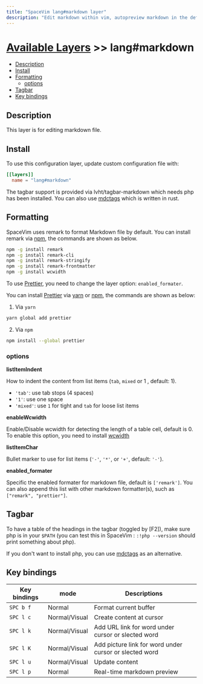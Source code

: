 ```yaml
---
title: "SpaceVim lang#markdown layer"
description: "Edit markdown within vim, autopreview markdown in the default browser, with this layer you can also format markdown file."
---
```


# [Available Layers](../../) >> lang#markdown

<!-- vim-markdown-toc GFM -->

- [Description](#description)
- [Install](#install)
- [Formatting](#formatting)
  - [options](#options)
- [Tagbar](#tagbar)
- [Key bindings](#key-bindings)

<!-- vim-markdown-toc -->

## Description

This layer is for editing markdown file.

## Install

To use this configuration layer, update custom configuration file with:

```toml
[[layers]]
  name = "lang#markdown"
```

The tagbar support is provided via lvht/tagbar-markdown which needs php has been installed. You can also use [mdctags](https://github.com/wsdjeg/mdctags.rs)
which is written in rust.

## Formatting

SpaceVim uses remark to format Markdown file by default.
You can install remark via [npm](https://www.npmjs.com/get-npm), the commands are shown as below.

```sh
npm -g install remark
npm -g install remark-cli
npm -g install remark-stringify
npm -g install remark-frontmatter
npm -g install wcwidth
```

To use [Prettier](https://github.com/prettier/prettier),
you need to change the layer option: `enabled_formater`.

You can install [Prettier](https://github.com/prettier/prettier) via [yarn](https://yarnpkg.com/lang/zh-hans/docs/install/#windows-stable) or [npm](https://www.npmjs.com/get-npm), the commands are shown as below:

1. Via `yarn`

```sh
yarn global add prettier
```

2. Via `npm`

```sh
npm install --global prettier
```

### options

**listItemIndent**

How to indent the content from list items (`tab`, `mixed` or 1 , default: 1).

- `'tab'`: use tab stops (4 spaces)
- `'1'`: use one space
- `'mixed'`: use `1` for tight and `tab` for loose list items

**enableWcwidth**

Enable/Disable wcwidth for detecting the length of a table cell, default is 0. To enable this option, you need to install [wcwidth](https://www.npmjs.com/package/wcwidth)

**listItemChar**

Bullet marker to use for list items (`'-'`, `'*'`, or `'+'`, default: `'-'`).

**enabled_formater**

Specific the enabled formater for markdown file, default is `['remark']`. You can also append this list with other markdown formatter(s), such as `["remark", "prettier"]`.

## Tagbar

To have a table of the headings in the tagbar (toggled by [F2]), make sure php is in your `$PATH` (you can test this in SpaceVim : `:!php --version` should print something about php).

If you don't want to install php, you can use [mdctags](https://github.com/wsdjeg/mdctags.rs) as an alternative.

## Key bindings

| Key bindings | mode          | Descriptions                                           |
| ------------ | ------------- | ------------------------------------------------------ |
| `SPC b f`    | Normal        | Format current buffer                                  |
| `SPC l c`    | Normal/Visual | Create content at cursor                               |
| `SPC l k`    | Normal/Visual | Add URL link for word under cursor or slected word     |
| `SPC l K`    | Normal/Visual | Add picture link for word under cursor or slected word |
| `SPC l u`    | Normal/Visual | Update content                                         |
| `SPC l p`    | Normal        | Real-time markdown preview                             |
